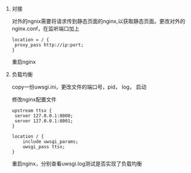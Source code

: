 1. 对接

   对外的ngnix需要将请求传到静态页面的nginx,以获取静态页面。更改对外的nginx.conf，在监听端口加上

   ```
   location = / {
   	proxy_pass http://ip:port;
   }
   ```

   重启nginx

2. 负载均衡

   copy一份uwsgi.ini，更改文件的端口号，pid， log， 启动

   修改nginx配置文件

   ```
   upstream ttsx {
   	server 127.0.0.1:8000;
   	server 127.0.0.1:8001;
   }
   
   location / {
       include uwsgi_params;
       uwsgi_pass ttsx;
   }
   ```

   重启nginx，分别查看uwsgi.log测试是否实现了负载均衡

